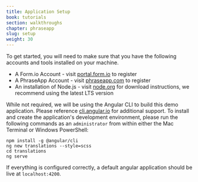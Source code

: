 ```yaml
---
title: Application Setup
book: tutorials
section: walkthroughs
chapter: phraseapp
slug: setup
weight: 30
---
```

To get started, you will need to make sure that you have the following accounts and tools installed on your machine.

 - A Form.io Account - visit [portal.form.io](https://portal.form.io) to register
 - A PhraseApp Account - visit [phraseapp.com](https://phraseapp.com/en/signup) to register
 - An installation of Node.js - visit [node.org](https://nodejs.org/en/) for download instructions, we recommend using the latest LTS version
 
While not required, we will be using the Angular CLI to build this demo application. Please reference [cli.angular.io](https://cli.angular.io/) for additional support. 
To install and create the application's development environment, please run the following commands as an `administrator` from within either the Mac Terminal or Windows PowerShell:

```
npm install -g @angular/cli
ng new translations --style=scss
cd translations
ng serve
```

If everything is configured correctly, a default angular application should be live at `localhost:4200`.






